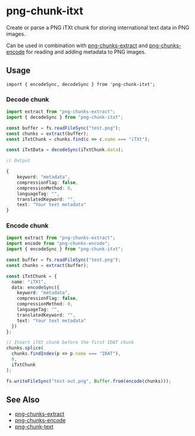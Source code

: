 # png-chunk-itxt

Create or parse a PNG iTXt chunk for storing international text data in PNG images.

Can be used in combination with [png-chunks-extract](https://github.com/hughsk/png-chunks-extract) and [png-chunks-encode](https://github.com/hughsk/png-chunks-encode) for reading and adding metadata to PNG images.

## Usage

```
import { encodeSync, decodeSync } from 'png-chunk-itxt';
```

### Decode chunk

```typescript
import extract from "png-chunks-extract";
import { decodeSync } from "png-chunk-itxt";

const buffer = fs.readFileSync("test.png");
const chunks = extract(buffer);
const iTxtChunk = chunks.find(c => c.name === "iTXt");

const iTxtData = decodeSync(iTxtChunk.data);

// Output

{
    keyword: "metadata",
    compressionFlag: false,
    compressionMethod: 0,
    languageTag: "",
    translatedKeyword: "",
    text: "Your text metadata"
}
```

### Encode chunk

```typescript
import extract from "png-chunks-extract";
import encode from "png-chunks-encode";
import { encodeSync } from "png-chunk-itxt";

const buffer = fs.readFileSync("test.png");
const chunks = extract(buffer);

const iTxtChunk = {
  name: "iTXt",
  data: encodeSync({
    keyword: "metadata",
    compressionFlag: false,
    compressionMethod: 0,
    languageTag: "",
    translatedKeyword: "",
    text: "Your text metadata"
  })
};

// Insert iTXt chunk before the first IDAT chunk
chunks.splice(
  chunks.findIndex(p => p.name === "IDAT"),
  0,
  iTxtChunk
);

fs.writeFileSync("test-out.png", Buffer.from(encode(chunks)));
```

## See Also

- [png-chunks-extract](https://github.com/hughsk/png-chunks-extract)
- [png-chunks-encode](https://github.com/hughsk/png-chunks-encode)
- [png-chunk-text](https://github.com/hughsk/png-chunk-text)
